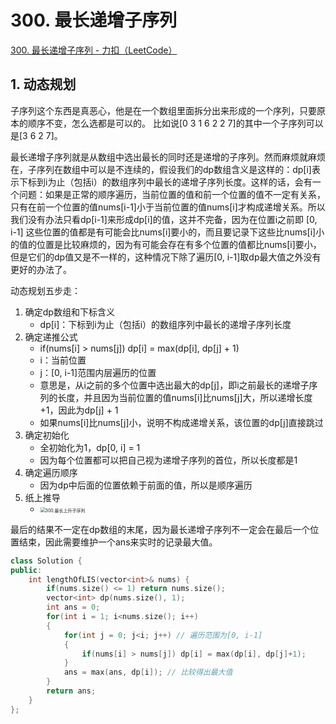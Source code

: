 # 300. 最长递增子序列

[300. 最长递增子序列 - 力扣（LeetCode）](https://leetcode.cn/problems/longest-increasing-subsequence/)



## 1. 动态规划

子序列这个东西是真恶心，他是在一个数组里面拆分出来形成的一个序列，只要原本的顺序不变，怎么选都是可以的。
比如说[0 3 1 6 2 2 7]的其中一个子序列可以是[3 6 2 7]。

最长递增子序列就是从数组中选出最长的同时还是递增的子序列。然而麻烦就麻烦在，子序列在数组中可以是不连续的，假设我们的dp数组含义是这样的：dp[i]表示下标到i为止（包括i）的数组序列中最长的递增子序列长度。这样的话，会有一个问题：如果是正常的顺序遍历，当前位置的值和前一个位置的值不一定有关系，只有在前一个位置的值nums[i-1]小于当前位置的值nums[i]才构成递增关系。所以我们没有办法只看dp[i-1]来形成dp[i]的值，这并不完备，因为在位置i之前即 [0, i-1] 这些位置的值都是有可能会比nums[i]要小的，而且要记录下这些比nums[i]小的值的位置是比较麻烦的，因为有可能会存在有多个位置的值都比nums[i]要小，但是它们的dp值又是不一样的，这种情况下除了遍历[0, i-1]取dp最大值之外没有更好的办法了。

动态规划五步走：

1. 确定dp数组和下标含义
   - dp[i]：下标到i为止（包括i）的数组序列中最长的递增子序列长度
2. 确定递推公式
   - if(nums[i] > nums[j]) dp[i] = max(dp[i], dp[j] + 1)
   - i：当前位置
   - j：[0, i-1]范围内层遍历的位置
   - 意思是，从i之前的多个位置中选出最大的dp[j]，即i之前最长的递增子序列的长度，并且因为当前位置的值nums[i]比nums[j]大，所以递增长度+1，因此为dp[j] + 1
   - 如果nums[i]比nums[j]小，说明不构成递增关系，该位置的dp[j]直接跳过
3. 确定初始化
   - 全初始化为1，dp[0, i] = 1
   - 因为每个位置都可以把自己视为递增子序列的首位，所以长度都是1
4. 确定遍历顺序
   - 因为dp中后面的位置依赖于前面的值，所以是顺序遍历
5. 纸上推导
   - <img src="https://img-blog.csdnimg.cn/20210110170945618.jpg" alt="300.最长上升子序列" style="zoom:50%;" />

最后的结果不一定在dp数组的末尾，因为最长递增子序列不一定会在最后一个位置结束，因此需要维护一个ans来实时的记录最大值。

```c++
class Solution {
public:
    int lengthOfLIS(vector<int>& nums) {
        if(nums.size() <= 1) return nums.size();
        vector<int> dp(nums.size(), 1);
        int ans = 0;
        for(int i = 1; i<nums.size(); i++)
        {
            for(int j = 0; j<i; j++) // 遍历范围为[0, i-1]
            {
                if(nums[i] > nums[j]) dp[i] = max(dp[i], dp[j]+1);
            }
            ans = max(ans, dp[i]); // 比较得出最大值
        }
        return ans;
    }
};
```

